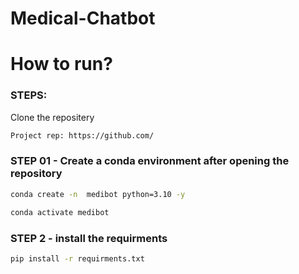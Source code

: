 # Medical-Chatbot


# How to run?
### STEPS:

Clone the repositery

```bash
Project rep: https://github.com/
```

### STEP 01 -  Create a conda environment after opening the repository

```bash 
conda create -n  medibot python=3.10 -y
```

```bash
conda activate medibot
```

### STEP 2 - install the requirments 
```bash
pip install -r requirments.txt
```


